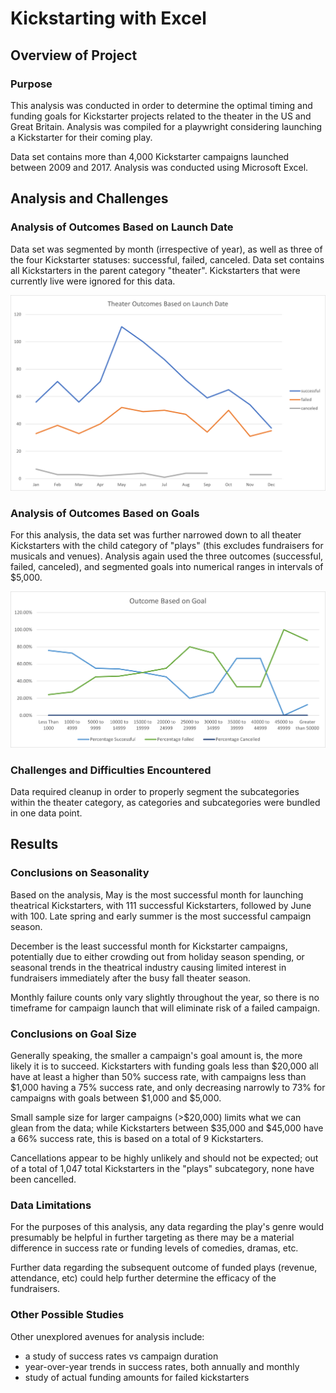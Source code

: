 # Kickstarting with Excel

## Overview of Project

### Purpose

This analysis was conducted in order to determine the optimal timing and funding goals for Kickstarter projects related to the theater in the US and Great Britain.  Analysis was compiled for a playwright considering launching a Kickstarter for their coming play.

Data set contains more than 4,000 Kickstarter campaigns launched between 2009 and 2017.  Analysis was conducted using Microsoft Excel.

## Analysis and Challenges

### Analysis of Outcomes Based on Launch Date

Data set was segmented by month (irrespective of year), as well as three of the four Kickstarter statuses: successful, failed, canceled.  Data set contains all Kickstarters in the parent category "theater".  Kickstarters that were currently live were ignored for this data.

![img text](Resources/Theater_Outcomes_vs_Launch.png)

### Analysis of Outcomes Based on Goals

For this analysis, the data set was further narrowed down to all theater Kickstarters with the child category of "plays" (this excludes fundraisers for musicals and venues).  Analysis again used the three outcomes (successful, failed, canceled), and segmented goals into numerical ranges in intervals of $5,000.

![img text](Resources/Outcomes_vs_Goals.png)

### Challenges and Difficulties Encountered

Data required cleanup in order to properly segment the subcategories within the theater category, as categories and subcategories were bundled in one data point.

## Results

### Conclusions on Seasonality

Based on the analysis, May is the most successful month for launching theatrical Kickstarters, with 111 successful Kickstarters, followed by June with 100.  Late spring and early summer is the most successful campaign season.  

December is the least successful month for Kickstarter campaigns, potentially due to either crowding out from holiday season spending, or seasonal trends in the theatrical industry causing limited interest in fundraisers immediately after the busy fall theater season.

Monthly failure counts only vary slightly throughout the year, so there is no timeframe for campaign launch that will eliminate risk of a failed campaign.

### Conclusions on Goal Size

Generally speaking, the smaller a campaign's goal amount is, the more likely it is to succeed.  Kickstarters with funding goals less than $20,000 all have at least a higher than 50% success rate, with campaigns less than $1,000 having a 75% success rate, and only decreasing narrowly to 73% for campaigns with goals between $1,000 and $5,000.

Small sample size for larger campaigns (>$20,000) limits what we can glean from the data; while Kickstarters between $35,000 and $45,000 have a 66% success rate, this is based on a total of 9 Kickstarters.

Cancellations appear to be highly unlikely and should not be expected; out of a total of 1,047 total Kickstarters in the "plays" subcategory, none have been cancelled.

### Data Limitations

For the purposes of this analysis, any data regarding the play's genre would presumably be helpful in further targeting as there may be a material difference in success rate or funding levels of comedies, dramas, etc.

Further data regarding the subsequent outcome of funded plays (revenue, attendance, etc) could help further determine the efficacy of the fundraisers.

### Other Possible Studies

Other unexplored avenues for analysis include:
* a study of success rates vs campaign duration
* year-over-year trends in success rates, both annually and monthly
* study of actual funding amounts for failed kickstarters 



